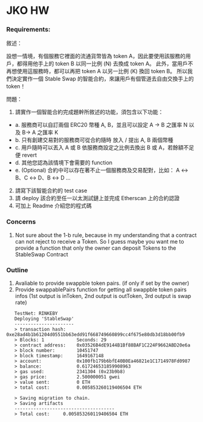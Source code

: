 # JKO HW
### Requirements:
敘述：

設想一情境，有個服務它裡面的流通貨幣皆為 token A，因此要使用該服務的用戶，都得用他手上的 token B 以同一比例 (N) 去換成 token A。
此外，當用戶不再想使用這服務時，都可以再把 token A 以另一比例 (K) 換回 token B。
所以我們決定實作一個 Stable Swap 的智能合約，來讓用戶有個管道去自由交換手上的 token！


問題：
1. 請實作一個智能合約完成題幹所敘述的功能，須包含以下功能：
  - a. 服務商可以自訂兩個 ERC20 幣種 A, B，並且可以設定 A → B 之匯率 N 以及 B→ A 之匯率 K
  - b. 只有創建交易對的服務商可從合約隨時 放入 / 提出 A, B 兩個幣種
  - c. 用戶隨時可以丟入 A 或 B 依服務商設定之比例去換出 B 或 A，若餘額不足便 revert
  - d. 其他您認為該情境下會需要的 function
  - e. (Optional) 合約中可以存在著不止一個服務商及交易配對，比如： A ↔ B、C ↔ D、B ↔ D ...
2. 請寫下該智能合約的 test case
3. 請 deploy 該合約至任一以太測試鏈上並完成 Etherscan 上的合約認證
4. 可加上 Readme 介紹您的程式碼


### Concerns
1. Not sure about the 1-b rule, because in my understanding that a contract can not reject to receive a Token. So I guess maybe you want me to provide a function that only the owner can deposit Tokens to the StableSwap Contract

### Outline
1. Avaliable to provide swappble token pairs. (if only if set by the owner)
2. Provide swappablePairs function for getting all swappble token pairs infos (1st output is inToken, 2nd output is outToken, 3rd output is swap rate)


```
   TestNet: RINKEBY
   Deploying 'StableSwap'
   ----------------------
   > transaction hash:    0xe28ad4b1b61204d0551bb63edd91f668749660899cc4f675e80db3d18bb00fb9
   > Blocks: 1            Seconds: 29
   > contract address:    0x03526B4dE9144B1Bf88BAF1C224F9662ABD20e6a
   > block number:        10451747
   > block timestamp:     1649167148
   > account:             0x100fb179b6bfE40B0Ea46821e1C1714978Fd0987
   > balance:             0.617246531859908963
   > gas used:            2341304 (0x23b9b8)
   > gas price:           2.500000051 gwei
   > value sent:          0 ETH
   > total cost:          0.005853260119406504 ETH

   > Saving migration to chain.
   > Saving artifacts
   -------------------------------------
   > Total cost:     0.005853260119406504 ETH
```
